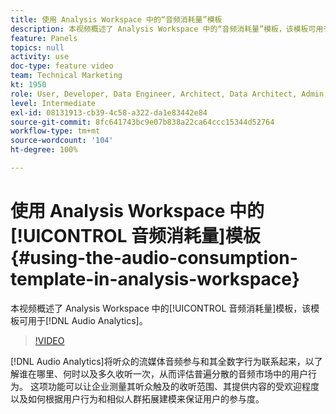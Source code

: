 ```yaml
---
title: 使用 Analysis Workspace 中的“音频消耗量”模板
description: 本视频概述了 Analysis Workspace 中的“音频消耗量”模板，该模板可用于音频分析。
feature: Panels
topics: null
activity: use
doc-type: feature video
team: Technical Marketing
kt: 1950
role: User, Developer, Data Engineer, Architect, Data Architect, Admin, Leader
level: Intermediate
exl-id: 08131913-cb39-4c58-a322-da1e83442e84
source-git-commit: 8fc641743bc9e07b838a22ca64ccc15344d52764
workflow-type: tm+mt
source-wordcount: '104'
ht-degree: 100%

---
```


# 使用 Analysis Workspace 中的[!UICONTROL 音频消耗量]模板 {#using-the-audio-consumption-template-in-analysis-workspace}

本视频概述了 Analysis Workspace 中的[!UICONTROL 音频消耗量]模板，该模板可用于[!DNL Audio Analytics]。

>[!VIDEO](https://video.tv.adobe.com/v/37559/?quality=12&learn=on&captions=chi_hans)

[!DNL Audio Analytics]将听众的流媒体音频参与和其全数字行为联系起来，以了解谁在哪里、何时以及多久收听一次，从而评估普遍分散的音频市场中的用户行为。 这项功能可以让企业测量其听众触及的收听范围、其提供内容的受欢迎程度以及如何根据用户行为和相似人群拓展建模来保证用户的参与度。
